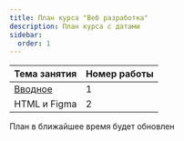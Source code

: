 ```yaml
---
title: План курса "Веб разработка"
description: План курса с датами
sidebar:
  order: 1
---
```


| Тема занятия                           | Номер работы |
| -------------------------------------- | ------------ |
| [Вводное](/2023/веб-разработка/intro/) | 1            |
| HTML и Figma                           | 2            |

План в ближайшее время будет обновлен
